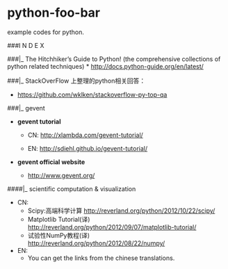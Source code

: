 python-foo-bar
===============

example codes for python.


###I N D E X

###|_ The Hitchhiker’s Guide to Python! (the comprehensive collections of python related techniques)
    * http://docs.python-guide.org/en/latest/

###|_ StackOverFlow 上整理的python相关回答：
* https://github.com/wklken/stackoverflow-py-top-qa

###|_ gevent

* **gevent tutorial**

	* CN: http://xlambda.com/gevent-tutorial/

	* EN: http://sdiehl.github.io/gevent-tutorial/

* **gevent official website**
    * http://www.gevent.org/

####|_  scientific computation & visualization

* CN:
    * Scipy:高端科学计算 http://reverland.org/python/2012/10/22/scipy/
    * Matplotlib Tutorial(译) http://reverland.org/python/2012/09/07/matplotlib-tutorial/
    * 试验性NumPy教程(译) http://reverland.org/python/2012/08/22/numpy/
* EN:
    * You can get the links from the chinese translations.
